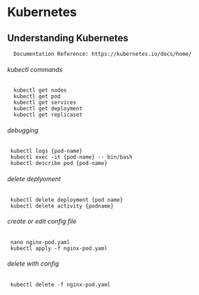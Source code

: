 # Kubernetes
## Understanding Kubernetes
      Documentation Reference: https://kubernetes.io/docs/home/
      
###### kubectl commands
      kubectl get nodes
      kubectl get pod
      kubectl get services
      kubectl get deployment
      kubectl get replicaset

###### debugging
     kubectl logs {pod-name}
     kubectl exec -it {pod-name} -- bin/bash
     kubectl describe pod {pod-name}

###### delete deplyoment
     kubectl delete deployment {pod name}
     kubectl delete activity {podname}

###### create or edit config file
     nano nginx-pod.yaml
     kubectl apply -f nginx-pod.yaml

###### delete with config
     kubectl delete -f nginx-pod.yaml
